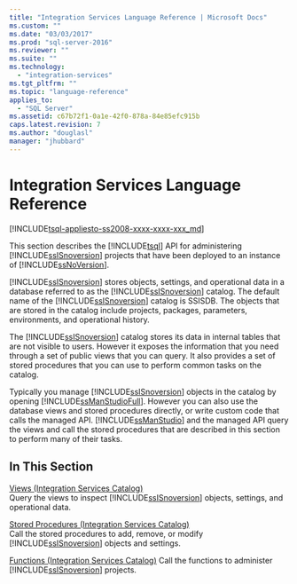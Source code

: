 ```yaml
---
title: "Integration Services Language Reference | Microsoft Docs"
ms.custom: ""
ms.date: "03/03/2017"
ms.prod: "sql-server-2016"
ms.reviewer: ""
ms.suite: ""
ms.technology: 
  - "integration-services"
ms.tgt_pltfrm: ""
ms.topic: "language-reference"
applies_to: 
  - "SQL Server"
ms.assetid: c67b72f1-0a1e-42f0-878a-84e85efc915b
caps.latest.revision: 7
ms.author: "douglasl"
manager: "jhubbard"
---
```

# Integration Services Language Reference
[!INCLUDE[tsql-appliesto-ss2008-xxxx-xxxx-xxx_md](../database-engine/configure/windows/includes/tsql-appliesto-ss2008-xxxx-xxxx-xxx-md.md)]

  This section describes the [!INCLUDE[tsql](../advanced-analytics/r-services/includes/tsql-md.md)] API for administering [!INCLUDE[ssISnoversion](../advanced-analytics/r-services/includes/ssisnoversion-md.md)] projects that have been deployed to an instance of [!INCLUDE[ssNoVersion](../advanced-analytics/r-services/includes/ssnoversion-md.md)].  
  
 [!INCLUDE[ssISnoversion](../advanced-analytics/r-services/includes/ssisnoversion-md.md)] stores objects, settings, and operational data in a database referred to as the [!INCLUDE[ssISnoversion](../advanced-analytics/r-services/includes/ssisnoversion-md.md)] catalog. The default name of the [!INCLUDE[ssISnoversion](../advanced-analytics/r-services/includes/ssisnoversion-md.md)] catalog is SSISDB. The objects that are stored in the catalog include projects, packages, parameters, environments, and operational history.  
  
 The [!INCLUDE[ssISnoversion](../advanced-analytics/r-services/includes/ssisnoversion-md.md)] catalog stores its data in internal tables that are not visible to users. However it exposes the information that you need through a set of public views that you can query. It also provides a set of stored procedures that you can use to perform common tasks on the catalog.  
  
 Typically you manage [!INCLUDE[ssISnoversion](../advanced-analytics/r-services/includes/ssisnoversion-md.md)] objects in the catalog by opening [!INCLUDE[ssManStudioFull](../advanced-analytics/r-services/includes/ssmanstudiofull-md.md)]. However you can also use the database views and stored procedures directly, or write custom code that calls the managed API. [!INCLUDE[ssManStudio](../advanced-analytics/r-services/includes/ssmanstudio-md.md)] and the managed API query the views and call the stored procedures that are described in this section to perform many of their tasks.  
  
## In This Section  
 [Views &#40;Integration Services Catalog&#41;](../integration-services/system/views/views-integration-services-catalog.md)  
 Query the views to inspect [!INCLUDE[ssISnoversion](../advanced-analytics/r-services/includes/ssisnoversion-md.md)] objects, settings, and operational data.  
  
 [Stored Procedures &#40;Integration Services Catalog&#41;](../integration-services/system/stored-procedures/stored-procedures-integration-services-catalog.md)  
 Call the stored procedures to add, remove, or modify [!INCLUDE[ssISnoversion](../advanced-analytics/r-services/includes/ssisnoversion-md.md)] objects and settings.  
  
 [Functions &#40;Integration Services Catalog&#41;](http://msdn.microsoft.com/en-US/library/hh230988(SQL.130).aspx)  
 Call the functions to administer [!INCLUDE[ssISnoversion](../advanced-analytics/r-services/includes/ssisnoversion-md.md)] projects.  
  
  